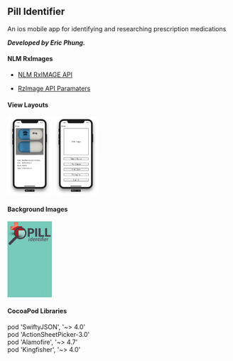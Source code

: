 Pill Identifier
-
An ios mobile app for identifying and researching
prescription medications

***Developed by Eric Phung.***

#### NLM RxImages
- [NLM RxIMAGE API](https://lhncbc.nlm.nih.gov/rximage-api)

- [RzImage API Paramaters](https://rxnav.nlm.nih.gov/RxImageAPIParameters.html)

#### View Layouts
<img src="./Notes/Screens/displaypill.png" alt="display-page" width="100px"/>
<img src="./Notes/Screens/originalsearch.png" alt="search-page" width="100px"/>
<!--
![Alt text](./Notes/Screens/displaypill.png)
![Alt text](./Notes/Screens/originalsearch.png)
-->

#### Background Images
<img src="./Notes/Screens/cherylbackground.png" alt="page-background" width="100px"/>

#### CocoaPod Libraries
pod 'SwiftyJSON', '~> 4.0' <br>
pod 'ActionSheetPicker-3.0' <br>
pod 'Alamofire', '~> 4.7' <br>
pod 'Kingfisher', '~> 4.0' <br>

